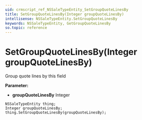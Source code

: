 ```yaml
---
uid: crmscript_ref_NSSaleTypeEntity_SetGroupQuoteLinesBy
title: SetGroupQuoteLinesBy(Integer groupQuoteLinesBy)
intellisense: NSSaleTypeEntity.SetGroupQuoteLinesBy
keywords: NSSaleTypeEntity, GetGroupQuoteLinesBy
so.topic: reference
---
```


# SetGroupQuoteLinesBy(Integer groupQuoteLinesBy)

Group quote lines by this field

**Parameter:** 
* **groupQuoteLinesBy** Integer

```crmscript
NSSaleTypeEntity thing;
Integer groupQuoteLinesBy;
thing.SetGroupQuoteLinesBy(groupQuoteLinesBy);
```

